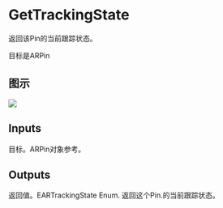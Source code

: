# GetTrackingState

返回该Pin的当前跟踪状态。

目标是ARPin

## 图示

![]($-20221218-17572016.png)

## Inputs

目标。ARPin对象参考。 

## Outputs

返回值。EARTrackingState Enum. 返回这个Pin.的当前跟踪状态。
